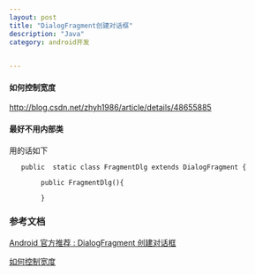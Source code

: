 ```yaml
---
layout: post
title: "DialogFragment创建对话框"
description: "Java"
category: android开发
 

---
```


#### 如何控制宽度

http://blog.csdn.net/zhyh1986/article/details/48655885

####  最好不用内部类

用的话如下


	   public  static class FragmentDlg extends DialogFragment {
	
	        public FragmentDlg(){
	
	        }


### 参考文档

[Android 官方推荐 : DialogFragment 创建对话框](http://blog.csdn.net/lmj623565791/article/details/37815413)

[如何控制宽度
](http://blog.csdn.net/zhyh1986/article/details/48655885)